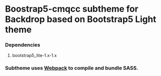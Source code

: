# Boostrap5-cmqcc subtheme for Backdrop based on Bootstrap5 Light theme

### Dependencies

1. bootstrap5_lite-1.x-1.x

### Subtheme uses [Webpack](https://webpack.js.org) to compile and bundle SASS.
